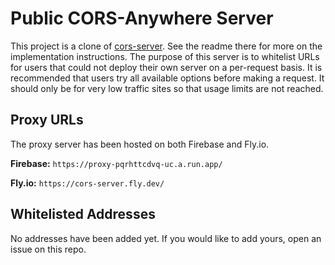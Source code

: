 # Public CORS-Anywhere Server

This project is a clone of [cors-server](https://github.com/isoaxe/cors-server). See the readme there for more on the implementation instructions. The purpose of this server is to whitelist URLs for users that could not deploy their own server on a per-request basis. It is recommended that users try all available options before making a request. It should only be for very low traffic sites so that usage limits are not reached.


## Proxy URLs

The proxy server has been hosted on both Firebase and Fly.io.

**Firebase:** `https://proxy-pqrhttcdvq-uc.a.run.app/`

**Fly.io:** `https://cors-server.fly.dev/`


## Whitelisted Addresses

No addresses have been added yet. If you would like to add yours, open an issue on this repo.